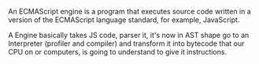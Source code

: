 An ECMAScript engine is a program that executes source code written in a
version of the ECMAScript language standard, for example, JavaScript.

A Engine basically takes JS code, parser it, it's now in AST shape
go to an Interpreter (profiler and compiler) and transform it into bytecode
that our CPU on or computers, is going to understand to give it instructions.